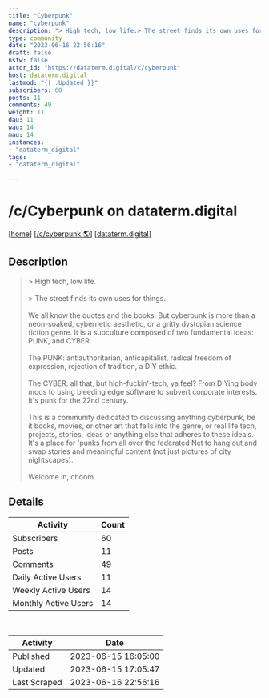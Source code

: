 ```yaml
---
title: "Cyberpunk" 
name: "cyberpunk"
description: "> High tech, low life.> The street finds its own uses for things.We all know the quotes and the books. But cyberpunk is more than a neon-soaked, cybernetic aesthetic, or a gritty dystopian science fiction genre. It is a subculture composed of two fundamental ideas: PUNK, and CYBER.The PUNK: antiauthoritarian, anticapitalist, radical freedom of expression, rejection of tradition, a DIY ethic.The CYBER: all that, but high-fuckin'-tech, ya feel? From DIYing body mods to using bleeding edge software to subvert corporate interests. It's punk for the 22nd century.This is a community dedicated to discussing anything cyberpunk, be it books, movies, or other art that falls into the genre, or real life tech, projects, stories, ideas or anything else that adheres to these ideals. It's a place for 'punks from all over the federated Net to hang out and swap stories and meaningful content (not just pictures of city nightscapes).Welcome in, choom."
type: community
date: "2023-06-16 22:56:16"
draft: false
nsfw: false
actor_id: "https://dataterm.digital/c/cyberpunk"
host: dataterm.digital
lastmod: "{[ .Updated }}"
subscribers: 60
posts: 11
comments: 49
weight: 11
dau: 11
wau: 14
mau: 14
instances:
- "dataterm_digital"
tags: 
- "dataterm_digital"

---
```


# /c/Cyberpunk on dataterm.digital

[[home](/)]
[[/c/cyberpunk 🌎](https://dataterm.digital/c/cyberpunk)]
[[dataterm.digital](/instances/dataterm_digital)]


## Description 

<blockquote class="description">
> High tech, low life.<br><br>> The street finds its own uses for things.<br><br>We all know the quotes and the books. But cyberpunk is more than a neon-soaked, cybernetic aesthetic, or a gritty dystopian science fiction genre. It is a subculture composed of two fundamental ideas: PUNK, and CYBER.<br><br>The PUNK: antiauthoritarian, anticapitalist, radical freedom of expression, rejection of tradition, a DIY ethic.<br><br>The CYBER: all that, but high-fuckin'-tech, ya feel? From DIYing body mods to using bleeding edge software to subvert corporate interests. It's punk for the 22nd century.<br><br>This is a community dedicated to discussing anything cyberpunk, be it books, movies, or other art that falls into the genre, or real life tech, projects, stories, ideas or anything else that adheres to these ideals. It's a place for 'punks from all over the federated Net to hang out and swap stories and meaningful content (not just pictures of city nightscapes).<br><br>Welcome in, choom.
</blockquote>


## Details

| Activity | Count  |
|----------------------|---|
| Subscribers          | 60 |
| Posts                | 11  |
| Comments             | 49  |
| Daily Active Users   | 11  |
| Weekly Active Users  | 14  |
| Monthly Active Users | 14  |

<br>

| Activity | Date |
|----------------------|---|
| Published            | 2023-06-15 16:05:00 |
| Updated              | 2023-06-15 17:05:47 |
| Last Scraped         | 2023-06-16 22:56:16 |
